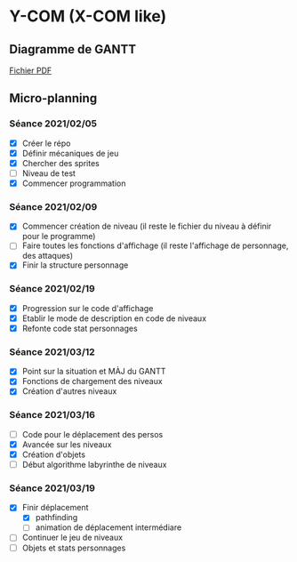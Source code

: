 # Y-COM (X-COM like)
## Diagramme de GANTT
[Fichier PDF](doc/Projet_L2_Belkadi_Costa_Decoux_V2.pdf)
## Micro-planning
### Séance 2021/02/05
- [x] Créer le répo
- [x] Définir mécaniques de jeu
- [x] Chercher des sprites
- [ ] Niveau de test
- [x] Commencer programmation

### Séance 2021/02/09
- [x] Commencer création de niveau (il reste le fichier du niveau à définir pour le programme)
- [ ] Faire toutes les fonctions d'affichage (il reste l'affichage de personnage, des attaques)
- [x] Finir la structure personnage

### Séance 2021/02/19
- [x] Progression sur le code d'affichage
- [x] Etablir le mode de description en code de niveaux
- [x] Refonte code stat personnages

### Séance 2021/03/12
- [x] Point sur la situation et MÀJ du GANTT
- [x] Fonctions de chargement des niveaux
- [x] Création d'autres niveaux

### Séance 2021/03/16
- [ ] Code pour le déplacement des persos
- [x] Avancée sur les niveaux
- [x] Création d'objets
- [ ] Début algorithme labyrinthe de niveaux

### Séance 2021/03/19
- [x] Finir déplacement
	- [x] pathfinding
	- [ ] animation de déplacement intermédiare
- [ ] Continuer le jeu de niveaux
- [ ] Objets et stats personnages
